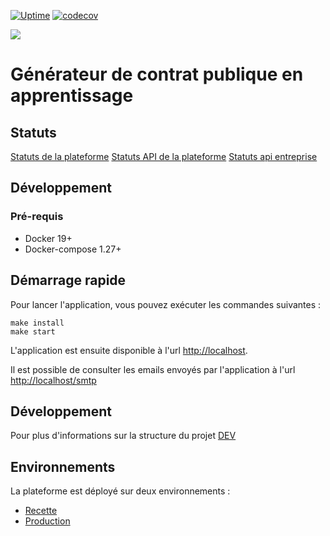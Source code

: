 [![Uptime](https://img.shields.io/endpoint?url=https%3A%2F%2Fraw.githubusercontent.com%2Fmission-apprentissage%2Fupptime%2Fmaster%2Fapi%2Fcerfa-publique%2Fuptime.json)](https://mission-apprentissage.github.io/upptime/history/cerfa-publique)
[![codecov](https://codecov.io/gh/mission-apprentissage/cerfa/branch/main/graph/badge.svg?token=PNKREEQN2Z)](https://codecov.io/gh/mission-apprentissage/cerfa)

![](https://avatars1.githubusercontent.com/u/63645182?s=200&v=4)

# Générateur de contrat publique en apprentissage

## Statuts

[Statuts de la plateforme](https://mission-apprentissage.github.io/upptime/history/cerfa-publique)
[Statuts API de la plateforme](https://mission-apprentissage.github.io/upptime/history/cerfa-publique-api)
[Statuts api entreprise](https://status.entreprise.api.gouv.fr/)

## Développement

### Pré-requis

- Docker 19+
- Docker-compose 1.27+

## Démarrage rapide

Pour lancer l'application, vous pouvez exécuter les commandes suivantes :

```shell
make install
make start
```

L'application est ensuite disponible à l'url [http://localhost](http://localhost).

Il est possible de consulter les emails envoyés par l'application à
l'url [http://localhost/smtp](http://localhost/smtp)

## Développement

Pour plus d'informations sur la structure du projet [DEV](./DEV.md)

## Environnements

La plateforme est déployé sur deux environnements :

- [Recette](https://contrat-recette.apprentissage.beta.gouv.fr)
- [Production](https://contrat.apprentissage.beta.gouv.fr)

